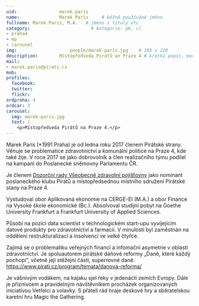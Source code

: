 ```yaml
---
uid:                marek.paris
name:               Marek Paris  	# běžně používáné jméno
fullname: Marek Paris, M.A.   # jméno s tituly etc.
category:                       # kategorie: p6, cl
- praha4
- mp
- carousel
img: 		            people/marek-paris.jpg    # 165 x 220
description:        Místopředseda Pirátů an Praze 4 # kratký popis, max 160 znaků. # kratký popis, max 160 znaků
mail:
- marek.paris@pirati.cz
mob: 				
profiles:
  facebook: 
  twitter: 
  flickr: 
ordpraha: 4
ordcar: 3
carousel:
  img: marek-paris.jpg
  text: |
    <p>Místopředseda Pirátů na Praze 4.</p>
---
```

Marek Paris (*1991 Praha) je od ledna roku 2017 členem Pirátské strany. Věnuje se problematice zdravotnictví a komunální politice na Praze 4, kde také žije. V roce 2017 se jako dobrovolník a člen realizačního týmu podílel na kampani do Poslanecké sněmovny Parlamentu ČR.

Je členem [Dozorční rady Všeobecné zdravotní pojišťovny][vzp] jako nominant poslaneckého klubu Pirátů a místopředsednou místního sdružení Pirátské stany na Praze 4.

Vystudoval obor Aplikovaná ekonomie na CERGE-EI (M.A.) a obor Finance na Vysoké škole ekonomické (Bc.). Absolvoval studijní pobyt na Goethe University Frankfurt a Frankfurt University of Applied Sciences.

Působí na pozici data scientist v technologickém start-upu vyvíjejícím datové produkty pro zdravotnictví a farmacii. V minulosti byl zaměstnán na oddělení restrukturalizací a insolvencí ve velké čtyřce.

Zajímá se o problematiku veřejných financí a infomační asymetrie v oblasti zdravotnictví. Je spoluautorem pirátské daňové reformy „Daně, které každý pochopí“, včetně její stěžejní části, superrovné daně. https://www.pirati.cz/program/temata/danova-reforma/

Je vášnivým vodákem, na kajaku sjel řeky v jedenácti zemích Evropy. Dále je příznivcem a pravidelným návštěvníkem procházek organizovaných iniciativou Vetřelci a volavky. S přáteli rád hraje deskové hry a sběratelskou karetní hru Magic the Gathering. 

[vzp]: https://www.vzp.cz/o-nas/kdo-jsme/organizacni-struktura/dozorci-rada
